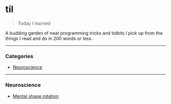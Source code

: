 # til

> Today I learned

A budding garden of neat programming tricks and tidbits I pick up from the things I read and do in 200 words or less.

---

### Categories

* [Neuroscience](#neuroscience)

---

### Neuroscience

- [Mental shape rotation](mental-shape-rotation.md)
